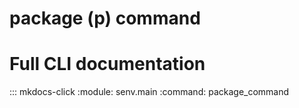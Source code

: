 # package (p) command

# Full CLI documentation
::: mkdocs-click
    :module: senv.main
    :command: package_command
